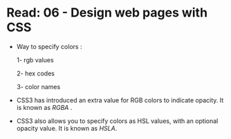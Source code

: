 # Read: 06 - Design web pages with CSS

*  Way  to specify colors :

      1- rgb values

      2- hex codes 

     3- color names

* CSS3 has introduced an extra value for RGB colors to
indicate opacity. It is known as  *RGBA* .


* CSS3 also allows you to specify colors as HSL values,
with an optional opacity value. It is known as *HSLA*.
